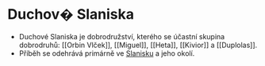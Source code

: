 # Duchov� Slaniska
- Duchové Slaniska je dobrodružství, kterého se účastní skupina dobrodruhů: [[Orbin Vlček]], [[Miguel]], [[Heta]], [[Kivior]] a [[Duplolas]].
- Příběh se odehrává primárně ve [Slanisku](Slanisko) a jeho okolí.